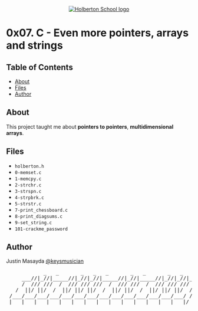 <p align="center">
  <a href=#>
    <img src="https://intranet.hbtn.io/assets/holberton-logo-full-black-157ccfa3d2134776c1e3f78c0fe682968e8848b64fcacc6187976044f75f35a8.png" alt="Holberton School logo">
  </a>
</p>

# 0x07. C - Even more pointers, arrays and strings

## Table of Contents
* [About](#about)
* [Files](#files)
* [Author](#author)

## About
This project taught me about **pointers to pointers**, **multidimensional arrays**.

## Files
* `holberton.h`
* `0-memset.c`
* `1-memcpy.c`
* `2-strchr.c`
* `3-strspn.c`
* `4-strpbrk.c`
* `5-strstr.c`
* `7-print_chessboard.c`
* `8-print_diagsums.c`
* `9-set_string.c`
* `101-crackme_password`

## Author
Justin Masayda [@keysmusician](https://github.com/keysmusician)
<pre align="center">
            _   _       _   _   _       _   _       _   _   _      
     ___//|_//|_____//|_//|_//|_____//|_//|_____//|_//|_//|___
     /  /// ///  /  /// /// ///  /  /// ///  /  /// /// ///  / |
   /  ||/ ||/  /  ||/ ||/ ||/  /  ||/ ||/  /  ||/ ||/ ||/  / /
 /___/___/___/___/___/___/___/___/___/___/___/___/___/___/ /
|___|___|___|___|___|___|___|___|___|___|___|___|___|___|/
</pre>
<p><span style="font-family: 'Lucida Console'; line-height: 14px; font-size: 14px; display: inline-block;">&nbsp;</span></p>
